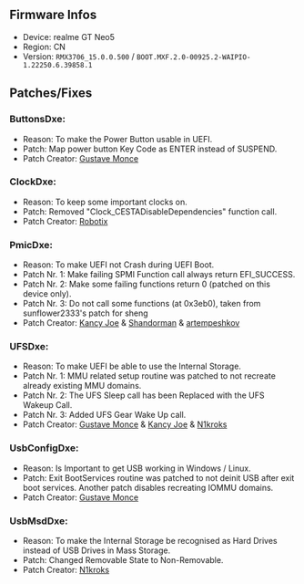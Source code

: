 ## Firmware Infos

- Device: realme GT Neo5
- Region: CN
- Version: `RMX3706_15.0.0.500` / `BOOT.MXF.2.0-00925.2-WAIPIO-1.22250.6.39858.1`

## Patches/Fixes

### ButtonsDxe:

- Reason: To make the Power Button usable in UEFI.
- Patch: Map power button Key Code as ENTER instead of SUSPEND.
- Patch Creator: [Gustave Monce](https://github.com/gus33000)

### ClockDxe:

- Reason: To keep some important clocks on.
- Patch: Removed "Clock_CESTADisableDependencies" function call.
- Patch Creator: [Robotix](https://github.com/Robotix22)

### PmicDxe:

- Reason: To make UEFI not Crash during UEFI Boot.
- Patch Nr. 1: Make failing SPMI Function call always return EFI_SUCCESS.
- Patch Nr. 2: Make some failing functions return 0 (patched on this device only).
- Patch Nr. 3: Do not call some functions (at 0x3eb0), taken from sunflower2333's patch for sheng
- Patch Creator: [Kancy Joe](https://github.com/sunflower2333) & [Shandorman](https://github.com/jiganomegsdfdf) & [artempeshkov](https://github.com/artempeshkov) 

### UFSDxe:

- Reason: To make UEFI be able to use the Internal Storage.
- Patch Nr. 1: MMU related setup routine was patched to not recreate already existing MMU domains.
- Patch Nr. 2: The UFS Sleep call has been Replaced with the UFS Wakeup Call.
- Patch Nr. 3: Added UFS Gear Wake Up call.
- Patch Creator: [Gustave Monce](https://github.com/gus33000) & [Kancy Joe](https://github.com/sunflower2333) & [N1kroks](https://github.com/N1kroks)

### UsbConfigDxe:

- Reason: Is Important to get USB working in Windows / Linux.
- Patch: Exit BootServices routine was patched to not deinit USB after exit boot services. Another patch disables recreating IOMMU domains.
- Patch Creator: [Gustave Monce](https://github.com/gus33000)

### UsbMsdDxe:

- Reason: To make the Internal Storage be recognised as Hard Drives instead of USB Drives in Mass Storage.
- Patch: Changed Removable State to Non-Removable.
- Patch Creator: [N1kroks](https://github.com/N1kroks)
